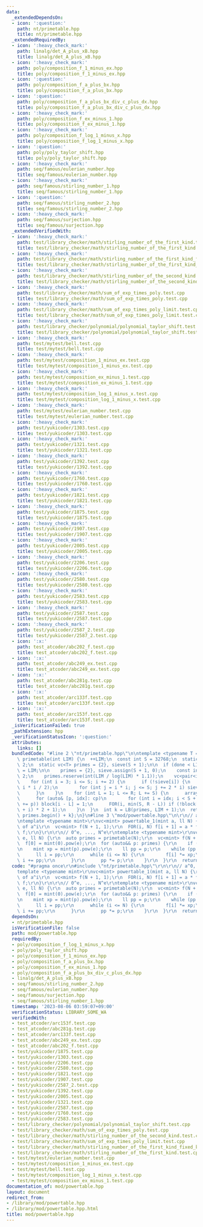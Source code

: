 ```yaml
---
data:
  _extendedDependsOn:
  - icon: ':question:'
    path: nt/primetable.hpp
    title: nt/primetable.hpp
  _extendedRequiredBy:
  - icon: ':heavy_check_mark:'
    path: linalg/det_A_plus_xB.hpp
    title: linalg/det_A_plus_xB.hpp
  - icon: ':heavy_check_mark:'
    path: poly/composition_f_1_minus_ex.hpp
    title: poly/composition_f_1_minus_ex.hpp
  - icon: ':question:'
    path: poly/composition_f_a_plus_bx.hpp
    title: poly/composition_f_a_plus_bx.hpp
  - icon: ':question:'
    path: poly/composition_f_a_plus_bx_div_c_plus_dx.hpp
    title: poly/composition_f_a_plus_bx_div_c_plus_dx.hpp
  - icon: ':heavy_check_mark:'
    path: poly/composition_f_ex_minus_1.hpp
    title: poly/composition_f_ex_minus_1.hpp
  - icon: ':heavy_check_mark:'
    path: poly/composition_f_log_1_minus_x.hpp
    title: poly/composition_f_log_1_minus_x.hpp
  - icon: ':question:'
    path: poly/poly_taylor_shift.hpp
    title: poly/poly_taylor_shift.hpp
  - icon: ':heavy_check_mark:'
    path: seq/famous/eulerian_number.hpp
    title: seq/famous/eulerian_number.hpp
  - icon: ':heavy_check_mark:'
    path: seq/famous/stirling_number_1.hpp
    title: seq/famous/stirling_number_1.hpp
  - icon: ':question:'
    path: seq/famous/stirling_number_2.hpp
    title: seq/famous/stirling_number_2.hpp
  - icon: ':heavy_check_mark:'
    path: seq/famous/surjection.hpp
    title: seq/famous/surjection.hpp
  _extendedVerifiedWith:
  - icon: ':heavy_check_mark:'
    path: test/library_checker/math/stirling_number_of_the_first_kind.test.cpp
    title: test/library_checker/math/stirling_number_of_the_first_kind.test.cpp
  - icon: ':heavy_check_mark:'
    path: test/library_checker/math/stirling_number_of_the_first_kind_fixed_k.test.cpp
    title: test/library_checker/math/stirling_number_of_the_first_kind_fixed_k.test.cpp
  - icon: ':heavy_check_mark:'
    path: test/library_checker/math/stirling_number_of_the_second_kind.test.cpp
    title: test/library_checker/math/stirling_number_of_the_second_kind.test.cpp
  - icon: ':heavy_check_mark:'
    path: test/library_checker/math/sum_of_exp_times_poly.test.cpp
    title: test/library_checker/math/sum_of_exp_times_poly.test.cpp
  - icon: ':heavy_check_mark:'
    path: test/library_checker/math/sum_of_exp_times_poly_limit.test.cpp
    title: test/library_checker/math/sum_of_exp_times_poly_limit.test.cpp
  - icon: ':heavy_check_mark:'
    path: test/library_checker/polynomial/polynomial_taylor_shift.test.cpp
    title: test/library_checker/polynomial/polynomial_taylor_shift.test.cpp
  - icon: ':heavy_check_mark:'
    path: test/mytest/bell.test.cpp
    title: test/mytest/bell.test.cpp
  - icon: ':heavy_check_mark:'
    path: test/mytest/composition_1_minus_ex.test.cpp
    title: test/mytest/composition_1_minus_ex.test.cpp
  - icon: ':heavy_check_mark:'
    path: test/mytest/composition_ex_minus_1.test.cpp
    title: test/mytest/composition_ex_minus_1.test.cpp
  - icon: ':heavy_check_mark:'
    path: test/mytest/composition_log_1_minus_x.test.cpp
    title: test/mytest/composition_log_1_minus_x.test.cpp
  - icon: ':heavy_check_mark:'
    path: test/mytest/eulerian_number.test.cpp
    title: test/mytest/eulerian_number.test.cpp
  - icon: ':heavy_check_mark:'
    path: test/yukicoder/1303.test.cpp
    title: test/yukicoder/1303.test.cpp
  - icon: ':heavy_check_mark:'
    path: test/yukicoder/1321.test.cpp
    title: test/yukicoder/1321.test.cpp
  - icon: ':heavy_check_mark:'
    path: test/yukicoder/1392.test.cpp
    title: test/yukicoder/1392.test.cpp
  - icon: ':heavy_check_mark:'
    path: test/yukicoder/1760.test.cpp
    title: test/yukicoder/1760.test.cpp
  - icon: ':heavy_check_mark:'
    path: test/yukicoder/1821.test.cpp
    title: test/yukicoder/1821.test.cpp
  - icon: ':heavy_check_mark:'
    path: test/yukicoder/1875.test.cpp
    title: test/yukicoder/1875.test.cpp
  - icon: ':heavy_check_mark:'
    path: test/yukicoder/1907.test.cpp
    title: test/yukicoder/1907.test.cpp
  - icon: ':heavy_check_mark:'
    path: test/yukicoder/2005.test.cpp
    title: test/yukicoder/2005.test.cpp
  - icon: ':heavy_check_mark:'
    path: test/yukicoder/2206.test.cpp
    title: test/yukicoder/2206.test.cpp
  - icon: ':heavy_check_mark:'
    path: test/yukicoder/2580.test.cpp
    title: test/yukicoder/2580.test.cpp
  - icon: ':heavy_check_mark:'
    path: test/yukicoder/2583.test.cpp
    title: test/yukicoder/2583.test.cpp
  - icon: ':heavy_check_mark:'
    path: test/yukicoder/2587.test.cpp
    title: test/yukicoder/2587.test.cpp
  - icon: ':heavy_check_mark:'
    path: test/yukicoder/2587_2.test.cpp
    title: test/yukicoder/2587_2.test.cpp
  - icon: ':x:'
    path: test_atcoder/abc202_f.test.cpp
    title: test_atcoder/abc202_f.test.cpp
  - icon: ':x:'
    path: test_atcoder/abc249_ex.test.cpp
    title: test_atcoder/abc249_ex.test.cpp
  - icon: ':x:'
    path: test_atcoder/abc281g.test.cpp
    title: test_atcoder/abc281g.test.cpp
  - icon: ':x:'
    path: test_atcoder/arc133f.test.cpp
    title: test_atcoder/arc133f.test.cpp
  - icon: ':x:'
    path: test_atcoder/arc153f.test.cpp
    title: test_atcoder/arc153f.test.cpp
  _isVerificationFailed: true
  _pathExtension: hpp
  _verificationStatusIcon: ':question:'
  attributes:
    links: []
  bundledCode: "#line 2 \"nt/primetable.hpp\"\n\ntemplate <typename T = int>\nvc<T>\
    \ primetable(int LIM) {\n  ++LIM;\n  const int S = 32768;\n  static int done =\
    \ 2;\n  static vc<T> primes = {2}, sieve(S + 1);\n\n  if (done < LIM) {\n    done\
    \ = LIM;\n\n    primes = {2}, sieve.assign(S + 1, 0);\n    const int R = LIM /\
    \ 2;\n    primes.reserve(int(LIM / log(LIM) * 1.1));\n    vc<pair<int, int>> cp;\n\
    \    for (int i = 3; i <= S; i += 2) {\n      if (!sieve[i]) {\n        cp.eb(i,\
    \ i * i / 2);\n        for (int j = i * i; j <= S; j += 2 * i) sieve[j] = 1;\n\
    \      }\n    }\n    for (int L = 1; L <= R; L += S) {\n      array<bool, S> block{};\n\
    \      for (auto& [p, idx]: cp)\n        for (int i = idx; i < S + L; idx = (i\
    \ += p)) block[i - L] = 1;\n      FOR(i, min(S, R - L)) if (!block[i]) primes.eb((L\
    \ + i) * 2 + 1);\n    }\n  }\n  int k = LB(primes, LIM + 1);\n  return {primes.begin(),\
    \ primes.begin() + k};\n}\n#line 3 \"mod/powertable.hpp\"\n\r\n// a^0, ..., a^N\r\
    \ntemplate <typename mint>\r\nvc<mint> powertable_1(mint a, ll N) {\r\n  // table\
    \ of a^i\r\n  vc<mint> f(N + 1, 1);\r\n  FOR(i, N) f[i + 1] = a * f[i];\r\n  return\
    \ f;\r\n}\r\n\r\n// 0^e, ..., N^e\r\ntemplate <typename mint>\r\nvc<mint> powertable_2(ll\
    \ e, ll N) {\r\n  auto primes = primetable(N);\r\n  vc<mint> f(N + 1, 1);\r\n\
    \  f[0] = mint(0).pow(e);\r\n  for (auto&& p: primes) {\r\n    if (p > N) break;\r\
    \n    mint xp = mint(p).pow(e);\r\n    ll pp = p;\r\n    while (pp <= N) {\r\n\
    \      ll i = pp;\r\n      while (i <= N) {\r\n        f[i] *= xp;\r\n       \
    \ i += pp;\r\n      }\r\n      pp *= p;\r\n    }\r\n  }\r\n  return f;\r\n}\r\n"
  code: "#pragma once\r\n#include \"nt/primetable.hpp\"\r\n\r\n// a^0, ..., a^N\r\n\
    template <typename mint>\r\nvc<mint> powertable_1(mint a, ll N) {\r\n  // table\
    \ of a^i\r\n  vc<mint> f(N + 1, 1);\r\n  FOR(i, N) f[i + 1] = a * f[i];\r\n  return\
    \ f;\r\n}\r\n\r\n// 0^e, ..., N^e\r\ntemplate <typename mint>\r\nvc<mint> powertable_2(ll\
    \ e, ll N) {\r\n  auto primes = primetable(N);\r\n  vc<mint> f(N + 1, 1);\r\n\
    \  f[0] = mint(0).pow(e);\r\n  for (auto&& p: primes) {\r\n    if (p > N) break;\r\
    \n    mint xp = mint(p).pow(e);\r\n    ll pp = p;\r\n    while (pp <= N) {\r\n\
    \      ll i = pp;\r\n      while (i <= N) {\r\n        f[i] *= xp;\r\n       \
    \ i += pp;\r\n      }\r\n      pp *= p;\r\n    }\r\n  }\r\n  return f;\r\n}\r\n"
  dependsOn:
  - nt/primetable.hpp
  isVerificationFile: false
  path: mod/powertable.hpp
  requiredBy:
  - poly/composition_f_log_1_minus_x.hpp
  - poly/poly_taylor_shift.hpp
  - poly/composition_f_1_minus_ex.hpp
  - poly/composition_f_a_plus_bx.hpp
  - poly/composition_f_ex_minus_1.hpp
  - poly/composition_f_a_plus_bx_div_c_plus_dx.hpp
  - linalg/det_A_plus_xB.hpp
  - seq/famous/stirling_number_2.hpp
  - seq/famous/eulerian_number.hpp
  - seq/famous/surjection.hpp
  - seq/famous/stirling_number_1.hpp
  timestamp: '2023-08-06 03:59:07+09:00'
  verificationStatus: LIBRARY_SOME_WA
  verifiedWith:
  - test_atcoder/arc153f.test.cpp
  - test_atcoder/abc281g.test.cpp
  - test_atcoder/arc133f.test.cpp
  - test_atcoder/abc249_ex.test.cpp
  - test_atcoder/abc202_f.test.cpp
  - test/yukicoder/1875.test.cpp
  - test/yukicoder/1303.test.cpp
  - test/yukicoder/2206.test.cpp
  - test/yukicoder/2580.test.cpp
  - test/yukicoder/1821.test.cpp
  - test/yukicoder/1907.test.cpp
  - test/yukicoder/2587_2.test.cpp
  - test/yukicoder/1392.test.cpp
  - test/yukicoder/2005.test.cpp
  - test/yukicoder/1321.test.cpp
  - test/yukicoder/2587.test.cpp
  - test/yukicoder/1760.test.cpp
  - test/yukicoder/2583.test.cpp
  - test/library_checker/polynomial/polynomial_taylor_shift.test.cpp
  - test/library_checker/math/sum_of_exp_times_poly.test.cpp
  - test/library_checker/math/stirling_number_of_the_second_kind.test.cpp
  - test/library_checker/math/sum_of_exp_times_poly_limit.test.cpp
  - test/library_checker/math/stirling_number_of_the_first_kind_fixed_k.test.cpp
  - test/library_checker/math/stirling_number_of_the_first_kind.test.cpp
  - test/mytest/eulerian_number.test.cpp
  - test/mytest/composition_1_minus_ex.test.cpp
  - test/mytest/bell.test.cpp
  - test/mytest/composition_log_1_minus_x.test.cpp
  - test/mytest/composition_ex_minus_1.test.cpp
documentation_of: mod/powertable.hpp
layout: document
redirect_from:
- /library/mod/powertable.hpp
- /library/mod/powertable.hpp.html
title: mod/powertable.hpp
---
```

